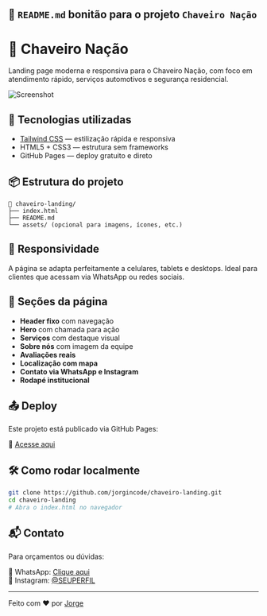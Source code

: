 ## 📄 `README.md` bonitão para o projeto `Chaveiro Nação`

# 🔐 Chaveiro Nação

Landing page moderna e responsiva para o Chaveiro Nação, com foco em atendimento rápido, serviços automotivos e segurança residencial.

![Screenshot](https://via.placeholder.com/1200x600?text=Chaveiro+Nacao+Landing+Page)

## 🚀 Tecnologias utilizadas

- [Tailwind CSS](https://tailwindcss.com/) — estilização rápida e responsiva
- HTML5 + CSS3 — estrutura sem frameworks
- GitHub Pages — deploy gratuito e direto

## 📦 Estrutura do projeto

```
📁 chaveiro-landing/
├── index.html
├── README.md
└── assets/ (opcional para imagens, ícones, etc.)
```

## 📱 Responsividade

A página se adapta perfeitamente a celulares, tablets e desktops. Ideal para clientes que acessam via WhatsApp ou redes sociais.

## 📍 Seções da página

- **Header fixo** com navegação
- **Hero** com chamada para ação
- **Serviços** com destaque visual
- **Sobre nós** com imagem da equipe
- **Avaliações reais**
- **Localização com mapa**
- **Contato via WhatsApp e Instagram**
- **Rodapé institucional**

## 📤 Deploy

Este projeto está publicado via GitHub Pages:

🔗 [Acesse aqui](https://jorgincode.github.io/chaveiro-landing/)

## 🛠️ Como rodar localmente

```bash
git clone https://github.com/jorgincode/chaveiro-landing.git
cd chaveiro-landing
# Abra o index.html no navegador
```

## 📬 Contato

Para orçamentos ou dúvidas:

📱 WhatsApp: [Clique aqui](https://wa.me/SEUNUMERO)  
📸 Instagram: [@SEUPERFIL](https://instagram.com/SEUPERFIL)

---

Feito com ❤️ por [Jorge](https://github.com/jorgincode)
